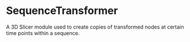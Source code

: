 # SequenceTransformer
A 3D Slicer module used to create copies of transformed nodes at certain time points within a sequence.
